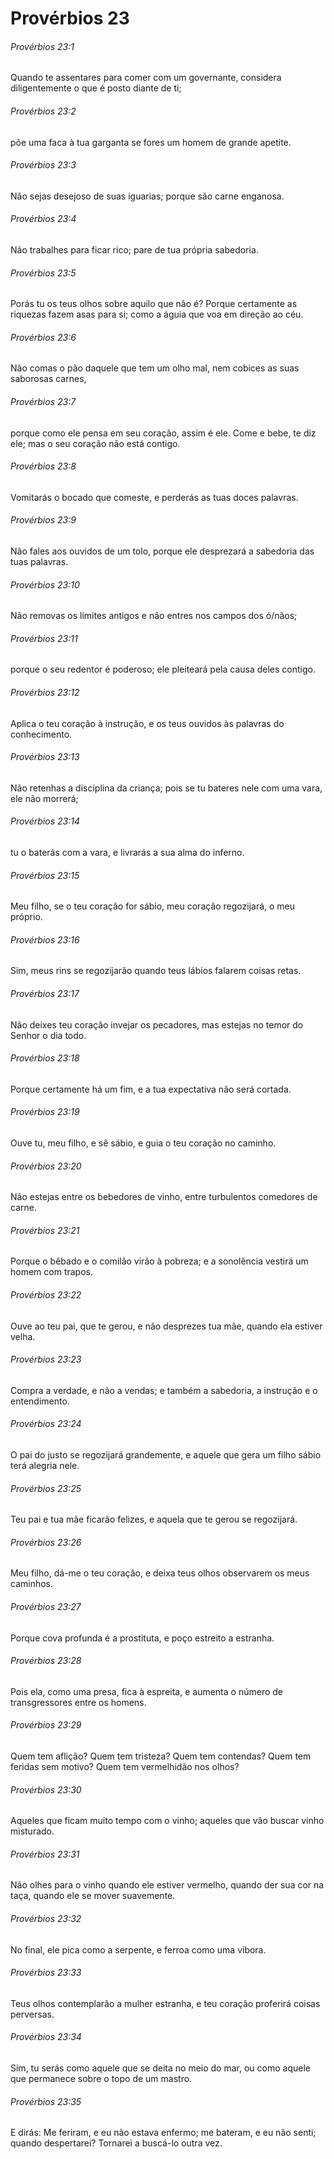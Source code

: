 # Provérbios 23

###### Provérbios 23:1

Quando te assentares para comer com um governante, considera diligentemente o que é posto diante de ti;

###### Provérbios 23:2

põe uma faca à tua garganta se fores um homem de grande apetite.

###### Provérbios 23:3

Não sejas desejoso de suas iguarias; porque são carne enganosa.

###### Provérbios 23:4

Não trabalhes para ficar rico; pare de tua própria sabedoria.

###### Provérbios 23:5

Porás tu os teus olhos sobre aquilo que não é? Porque certamente as riquezas fazem asas para si; como a águia que voa em direção ao céu.

###### Provérbios 23:6

Não comas o pão daquele que tem um olho mal, nem cobices as suas saborosas carnes,

###### Provérbios 23:7

porque como ele pensa em seu coração, assim é ele. Come e bebe, te diz ele; mas o seu coração não está contigo.

###### Provérbios 23:8

Vomitarás o bocado que comeste, e perderás as tuas doces palavras.

###### Provérbios 23:9

Não fales aos ouvidos de um tolo, porque ele desprezará a sabedoria das tuas palavras.

###### Provérbios 23:10

Não removas os limites antigos e não entres nos campos dos ó/nãos;

###### Provérbios 23:11

porque o seu redentor é poderoso; ele pleiteará pela causa deles contigo.

###### Provérbios 23:12

Aplica o teu coração à instrução, e os teus ouvidos às palavras do conhecimento.

###### Provérbios 23:13

Não retenhas a disciplina da criança; pois se tu bateres nele com uma vara, ele não morrerá;

###### Provérbios 23:14

tu o baterás com a vara, e livrarás a sua alma do inferno.

###### Provérbios 23:15

Meu filho, se o teu coração for sábio, meu coração regozijará, o meu próprio.

###### Provérbios 23:16

Sim, meus rins se regozijarão quando teus lábios falarem coisas retas.

###### Provérbios 23:17

Não deixes teu coração invejar os pecadores, mas estejas no temor do Senhor o dia todo.

###### Provérbios 23:18

Porque certamente há um fim, e a tua expectativa não será cortada.

###### Provérbios 23:19

Ouve tu, meu filho, e sê sábio, e guia o teu coração no caminho.

###### Provérbios 23:20

Não estejas entre os bebedores de vinho, entre turbulentos comedores de carne.

###### Provérbios 23:21

Porque o bêbado e o comilão virão à pobreza; e a sonolência vestirá um homem com trapos.

###### Provérbios 23:22

Ouve ao teu pai, que te gerou, e não desprezes tua mãe, quando ela estiver velha.

###### Provérbios 23:23

Compra a verdade, e não a vendas; e também a sabedoria, a instrução e o entendimento.

###### Provérbios 23:24

O pai do justo se regozijará grandemente, e aquele que gera um filho sábio terá alegria nele.

###### Provérbios 23:25

Teu pai e tua mãe ficarão felizes, e aquela que te gerou se regozijará.

###### Provérbios 23:26

Meu filho, dá-me o teu coração, e deixa teus olhos observarem os meus caminhos.

###### Provérbios 23:27

Porque cova profunda é a prostituta, e poço estreito a estranha.

###### Provérbios 23:28

Pois ela, como uma presa, fica à espreita, e aumenta o número de transgressores entre os homens.

###### Provérbios 23:29

Quem tem aflição? Quem tem tristeza? Quem tem contendas? Quem tem feridas sem motivo? Quem tem vermelhidão nos olhos?

###### Provérbios 23:30

Aqueles que ficam muito tempo com o vinho; aqueles que vão buscar vinho misturado.

###### Provérbios 23:31

Não olhes para o vinho quando ele estiver vermelho, quando der sua cor na taça, quando ele se mover suavemente.

###### Provérbios 23:32

No final, ele pica como a serpente, e ferroa como uma víbora.

###### Provérbios 23:33

Teus olhos contemplarão a mulher estranha, e teu coração proferirá coisas perversas.

###### Provérbios 23:34

Sim, tu serás como aquele que se deita no meio do mar, ou como aquele que permanece sobre o topo de um mastro.

###### Provérbios 23:35

E dirás: Me feriram, e eu não estava enfermo; me bateram, e eu não senti; quando despertarei? Tornarei a buscá-lo outra vez.

